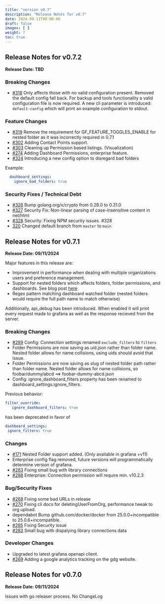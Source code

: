 ```yaml
---
title: "version v0.7"
description: "Release Notes for v0.7"
date: 2024-09-11T00:00:00
draft: false
images: [ ]
weight: 7
toc: true
---
```



## Release Notes for v0.7.2
**Release Date: TBD**

### Breaking Changes
  - [#318](https://github.com/esnet/gdg/pull/318) Only affects those with no valid configuration present. Removed the default
    config fall back.  For backup and tools functionality a valid configuration file is now required.  A new cli parameter is introduced: `default-config`
    which will print an example configuration to stdout.
### Feature Changes
  - [#319](https://github.com/esnet/gdg/pull/319) Remove the requirement for GF_FEATURE_TOGGLES_ENABLE for nested folder as it was incorrectly required in 0.7.1
  - [#302](https://github.com/esnet/gdg/pull/302) Adding Contact Points support.
  - [#303](https://github.com/esnet/gdg/pull/303) Cleaning up Permission based listings. (Visualization)
  - [#274](https://github.com/esnet/gdg/pull/274) Adding Dashboard Permissions, enterprise feature.
  - [#324](https://github.com/esnet/gdg/pull/324) Introducing a new config option to disregard bad folders

Example:
```yaml
  dashboard_settings:
    ignore_bad_folders: true
  ```

### Security Fixes / Technical Debt
  - [#326](https://github.com/esnet/gdg/pull/326) Bump golang.org/x/crypto from 0.28.0 to 0.31.0
  - [#327](https://github.com/esnet/gdg/pull/327) Security Fix: Non-linear parsing of case-insensitive content in net/html
  - [#328](https://github.com/esnet/gdg/pull/328) Security: Fixing NPM security issues. #328
  - [320](https://github.com/esnet/gdg/pull/320) Changed default branch from `master` to `main`


## Release Notes for v0.7.1
**Release Date: 09/11/2024**

Major features in this release are:
  - Improvement in performance when dealing with multiple organizations users and preference management.
  - Support for nested folders which affects folders, folder permissions, and dashboards.  See blog post [here](https://software.es.net/gdg/docs/tutorials/working-with-nested-folders/)
  - Regex pattern matching dashboard watched folder (nested folders would require the full path name to match otherwise)

Additionally, api_debug has been introduced.  When enabled it will print every request made to grafana as well as the response recieved from the server.

### Breaking Changes
  - [#289](https://github.com/esnet/gdg/issues/289) Config: Connection settings renamed `exclude_filters` to `filters`
  - Folder Permissions are now saving as uid.json rather than folder name.  Nested folder allows for name collisions, using uids should avoid that issue.
  - Folder Permissions are now saving as slug of nested folder path rather than folder name.  Nested folder allows for name collisions, so foobar/dummy/abcd ==> foobar-dummy-abcd.json
  - Config: ignore_dashboard_filters property has been renamed to dashboard_settings.ignore_filters.

Previous behavior:
  ```yaml
  filter_override:
     ignore_dashboard_filters: true
  ```

has been deprecated in favor of

  ```yaml
  dashboard_settings:
   ignore_filters: true

  ```


### Changes
  - [#171](https://github.com/esnet/gdg/issues/171) Nested Folder support added. (Only available in grafana +v11)
  - Enterprise config flag removed, future versions will programmatically determine version of grafana.
  - [#283](https://github.com/esnet/gdg/issues/283)  Fixing small bug with library connections
  - [#288](https://github.com/esnet/gdg/pull/288) Enterprise: Connection permission will require min. v10.2.3

### Bug/Security Fixes
  - [#268](https://github.com/esnet/gdg/issues/268) Fixing some bad URLs in release
  - [#270](https://github.com/esnet/gdg/issues/270) Fixing cli docs for deletingUserFromOrg, performance tweak to org upload.
  - dependabot Bump github.com/docker/docker from 25.0.0+incompatible to 25.0.6+incompatible.
  - [#285](https://github.com/esnet/gdg/issues/285) Fixing Security issue
  - [#283](https://github.com/esnet/gdg/issues/283) Small bug with dispalying library connections data

### Developer Changes
  - Upgraded to latest grafana openapi client.
  - [#269](https://github.com/esnet/gdg/issues/269) Adding a google analytics tracking on the gdg website.


## Release Notes for v0.7.0
**Release Date: 09/11/2024**


Issues with go releaser process.  No ChangeLog
